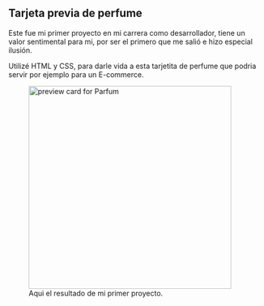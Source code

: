 <h2>Tarjeta previa de perfume</h2>

<p>Este fue mi primer proyecto en mi carrera como desarrollador, tiene un valor sentimental para mi, por ser el primero que me salió e hizo especial ilusión.</p>

<p>Utilizé HTML y CSS, para darle vida a esta tarjetita de perfume que podria servir por ejemplo para un E-commerce.</p>

<figure>
<img width="400px" src="https://user-images.githubusercontent.com/103437837/217333697-683c9180-a47c-43c5-a374-73dedfa0f676.png"
 alt="preview card for Parfum" />
  <figcaption>Aqui el resultado de mi primer proyecto.</figcaption>
</figure>





